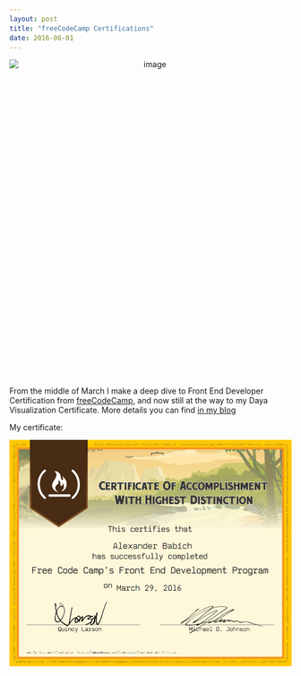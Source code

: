 ```yaml
---
layout: post
title: "freeCodeCamp Certifications"
date: 2016-06-01
---
```

<center>
<img title="image" style="border-top: 0px; border-right: 0px; background-image: none; border-bottom: 0px; float: none; padding-top: 0px; padding-left: 0px; margin-left: auto; border-left: 0px; display: block; padding-right: 0px; margin-right: auto" alt="image" src="http://productivityblog.com.ua/wp-content/uploads/2016/04/image_thumb.png" border="0" height="569" width="574">
</center>

From the middle of March I make a  deep dive to Front End Developer Certification from  [freeCodeCamp], and now still at the way to my Daya Visualization Certificate.
More details you can find [in my blog]

My certificate:
<center>
<img src="/files/front-end.png" border="0" width="574">
</center>

[freeCodeCamp]: http://productivityblog.com.ua/?p=2327
[in my blog]: http://productivityblog.com.ua/?p=2303
